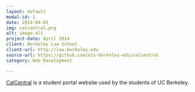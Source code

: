 ```yaml
---
layout: default
modal-id: 1
date: 2014-04-01
img: calcentral.png
alt: image-alt
project-date: April 2014
client: Berkeley Law School
client-url: http://law.berkeley.edu
source-url: https://github.com/ets-berkeley-edu/calcentral
category: Web Development

---
```

[CalCentral](http://calcentral.berkeley.edu) is a student portal website used by the students of UC Berkeley.
